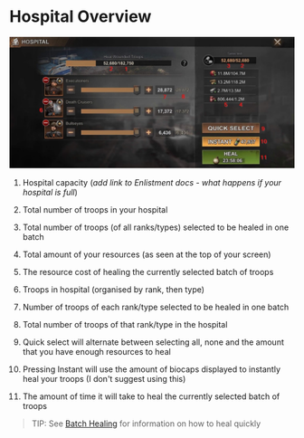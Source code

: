 # Hospital Overview

![Hospital screen](hospital_overview.jpg "Full hospital")

1. Hospital capacity (*add link to Enlistment docs - what happens if your hospital is full*)
2. Total number of troops in your hospital
   
3. Total number of troops (of all ranks/types) selected to be healed in one batch
   
4. Total amount of your resources (as seen at the top of your screen)
5. The resource cost of healing the currently selected batch of troops

6. Troops in hospital (organised by rank, then type)
7. Number of troops of each rank/type selected to be healed in one batch
8. Total number of troops of that rank/type in the hospital
   
9.  Quick select will alternate between selecting all, none and the amount that you have enough resources to heal
10. Pressing Instant will use the amount of biocaps displayed to instantly heal your troops (I don't suggest using this)
11. The amount of time it will take to heal the currently selected batch of troops

> TIP: See [Batch Healing](batch_healing.md) for information on how to heal quickly